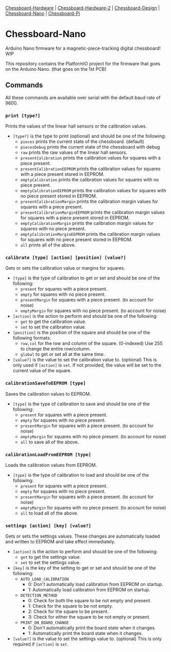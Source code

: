 [Chessboard-Hardware](https://github.com/UnsignedArduino/Chessboard-Hardware) |
[Chessboard-Hardware-2](https://github.com/UnsignedArduino/Chessboard-Hardware-2) |
[Chessboard-Design](https://github.com/UnsignedArduino/Chessboard-Design) |
[Chessboard-Nano](https://github.com/UnsignedArduino/Chessboard-Nano) |
[Chessboard-Pi](https://github.com/UnsignedArduino/Chessboard-Pi)

# Chessboard-Nano

Arduino Nano firmware for a magnetic-piece-tracking digital chessboard! WIP

This repository contains the PlatformIO project for the firmware that goes on the Arduino Nano. (that goes on the 1st PCB)

## Commands

All these commands are available over serial with the default baud rate of 9600.

### `print [type?]`

Prints the values of the linear hall sensors or the calibration values.

* `[type?]` is the type to print (optional) and should be one of the following:
    * `pieces` prints the current state of the chessboard. (default)
    * `piecesDebug` prints the current state of the chessboard with debug
    * `raw` prints the raw values of the linear hall sensors.
    * `presentCalibration` prints the calibration values for squares with a piece present.
    * `presentCalibrationEEPROM` prints the calibration values for squares with a piece present stored in EEPROM.
    * `emptyCalibration` prints the calibration values for squares with no piece present.
    * `emptyCalibrationEEPROM` prints the calibration values for squares with no piece present stored in EEPROM.
    * `presentCalibrationMargin` prints the calibration margin values for squares with a piece present.
    * `presentCalibrationMarginEEPROM` prints the calibration margin values for squares with a piece present stored in
      EEPROM.
    * `emptyCalibrationMargin` prints the calibration margin values for squares with no piece present.
    * `emptyCalibrationMarginEEPROM` prints the calibration margin values for squares with no piece present stored in
      EEPROM.
    * `all` prints all of the above.

### `calibrate [type] [action] [position] [value?]`

Gets or sets the calibration value or margins for squares.

* `[type]` is the type of calibration to get or set and should be one of the following:
    * `present` for squares with a piece present.
    * `empty` for squares with no piece present.
    * `presentMargin` for squares with a piece present. (to account for noise)
    * `emptyMargin` for squares with no piece present. (to account for noise)
* `[action]` is the action to perform and should be one of the following:
    * `get` to get the calibration value.
    * `set` to set the calibration value.
* `[position]` is the position of the square and should be one of the following formats:
    * `row,col` for the row and column of the square. (0-indexed) Use 255 to change the entire row/column.
    * `global` to get or set all at the same time.
* `[value?]` is the value to set the calibration value to. (optional) This is only used if `[action]` is `set`. If not
  provided, the value will be set to the current value of the square.

### `calibrationSaveToEEPROM [type]`

Saves the calibration values to EEPROM.

* `[type]` is the type of calibration to save and should be one of the following:
    * `present` for squares with a piece present.
    * `empty` for squares with no piece present.
    * `presentMargin` for squares with a piece present. (to account for noise)
    * `emptyMargin` for squares with no piece present. (to account for noise)
    * `all` to save all of the above.

### `calibrationLoadFromEEPROM [type]`

Loads the calibration values from EEPROM.

* `[type]` is the type of calibration to load and should be one of the following:
    * `present` for squares with a piece present.
    * `empty` for squares with no piece present.
    * `presentMargin` for squares with a piece present. (to account for noise)
    * `emptyMargin` for squares with no piece present. (to account for noise)
    * `all` to load all of the above.

### `settings [action] [key] [value?]`

Gets or sets the settings values. These changes are automatically loaded and written to EEPROM and take effect
immediately.

* `[action]` is the action to perform and should be one of the following:
    * `get` to get the settings value.
    * `set` to set the settings value.
* `[key]` is the key of the setting to get or set and should be one of the following:
    * `AUTO_LOAD_CALIBRATION`
        * 0: Don't automatically load calibration from EEPROM on startup.
        * 1: Automatically load calibration from EEPROM on startup.
    * `DETECTION_METHOD`
        * 0: Check for both the square to be not empty and present.
        * 1: Check for the square to be not empty.
        * 2: Check for the square to be present.
        * 3: Check for either the square to be not empty or present.
    * `PRINT_ON_BOARD_CHANGE`
        * 0: Don't automatically print the board state when it changes.
        * 1: Automatically print the board state when it changes.
* `[value?]` is the value to set the settings value to. (optional) This is only required if `[action]` is `set`.
